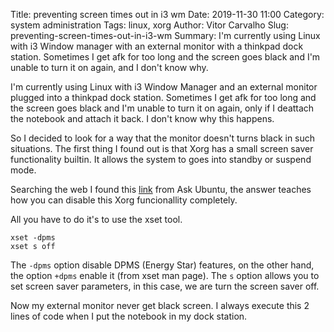 Title: preventing screen times out in i3 wm 
Date: 2019-11-30 11:00
Category: system administration 
Tags: linux, xorg 
Author: Vitor Carvalho 
Slug: preventing-screen-times-out-in-i3-wm 
Summary: I'm currently using Linux with i3 Window manager with an external monitor with a thinkpad dock station.  Sometimes I get afk for too long and the screen goes black and I'm unable to turn it on again, and I don't know why.


I'm currently using Linux with i3 Window Manager and an external monitor
plugged into a thinkpad dock station.  Sometimes I get afk for too long and the
screen goes black and I'm unable to turn it on again, only if I deattach the
notebook and attach it back. I don't know why this happens.

So I decided to look for a way that the monitor doesn't turns black in such
situations. The first thing I found out is that Xorg has a small screen saver
functionality builtin. It allows the system to goes into standby or suspend
mode.

Searching the web I found this [link](https://askubuntu.com/questions/763994/screen-times-out-in-i3-wm) 
from Ask Ubuntu, the answer teaches how you can disable this Xorg funcionallity
completely.

All you have to do it's to use the xset tool.

```
xset -dpms
xset s off
```

The `-dpms` option disable DPMS (Energy Star) features, on the other hand, the
option `+dpms` enable it (from xset man page).
The `s` option allows you to set screen saver parameters, in this case, we are
turn the screen saver off.

Now my external monitor never get black screen. I always execute this 2 lines
of code when I put the notebook in my dock station.
